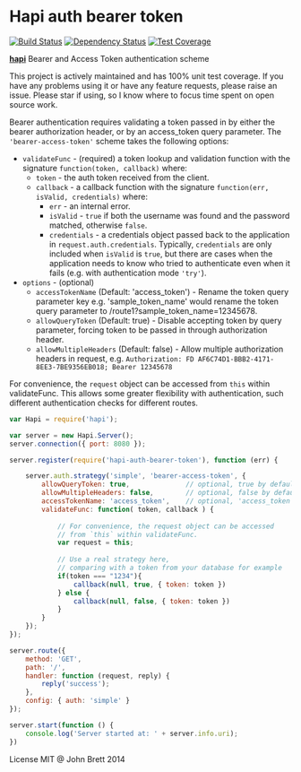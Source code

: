 # Hapi auth bearer token
[![Build Status](https://travis-ci.org/johnbrett/hapi-auth-bearer-token.svg?branch=master)](https://travis-ci.org/johnbrett/hapi-auth-bearer-token) [![Dependency Status](https://david-dm.org/johnbrett/hapi-auth-bearer-token.svg)](https://david-dm.org/johnbrett/hapi-auth-bearer-token) [![Test Coverage](https://codeclimate.com/github/johnbrett/hapi-auth-bearer-token/badges/coverage.svg)](https://codeclimate.com/github/johnbrett/hapi-auth-bearer-token)

[**hapi**](https://github.com/spumko/hapi) Bearer and Access Token authentication scheme

This project is actively maintained and has 100% unit test coverage. If you have any problems using it or have any feature requests, please raise an issue. Please star if using, so I know where to focus time spent on open source work.

Bearer authentication requires validating a token passed in by either the bearer authorization header, or by an access_token query parameter. The `'bearer-access-token'` scheme takes the following options:

- `validateFunc` - (required) a token lookup and validation function with the signature `function(token, callback)` where:
    - `token` - the auth token received from the client.
    - `callback` - a callback function with the signature `function(err, isValid, credentials)` where:
        - `err` - an internal error.
        - `isValid` - `true` if both the username was found and the password matched, otherwise `false`.
        - `credentials` - a credentials object passed back to the application in `request.auth.credentials`. Typically, `credentials` are only
          included when `isValid` is `true`, but there are cases when the application needs to know who tried to authenticate even when it fails
          (e.g. with authentication mode `'try'`).
- `options` - (optional) 
    - `accessTokenName` (Default: 'access_token') - Rename the token query parameter key e.g. 'sample_token_name' would rename the token query parameter to /route1?sample_token_name=12345678.
    - `allowQueryToken` (Default: true) - Disable accepting token by query parameter, forcing token to be passed in through authorization header.
    - `allowMultipleHeaders` (Default: false) - Allow multiple authorization headers in request, e.g. `Authorization: FD AF6C74D1-BBB2-4171-8EE3-7BE9356EB018; Bearer 12345678`

For convenience, the `request` object can be accessed from `this` within validateFunc. This allows some greater flexibility with authentication, such different authentication checks for different routes.

```javascript
var Hapi = require('hapi');

var server = new Hapi.Server();
server.connection({ port: 8080 });

server.register(require('hapi-auth-bearer-token'), function (err) {

    server.auth.strategy('simple', 'bearer-access-token', {
        allowQueryToken: true,              // optional, true by default
        allowMultipleHeaders: false,        // optional, false by default
        accessTokenName: 'access_token',    // optional, 'access_token' by default
        validateFunc: function( token, callback ) {
        
            // For convenience, the request object can be accessed 
            // from `this` within validateFunc.
            var request = this;  
        
            // Use a real strategy here, 
            // comparing with a token from your database for example
            if(token === "1234"){
                callback(null, true, { token: token })
            } else {
                callback(null, false, { token: token })
            }
        }
    });
});

server.route({ 
    method: 'GET', 
    path: '/', 
    handler: function (request, reply) {
        reply('success');
    }, 
    config: { auth: 'simple' } 
});

server.start(function () {
    console.log('Server started at: ' + server.info.uri);
})
```

License MIT @ John Brett 2014
